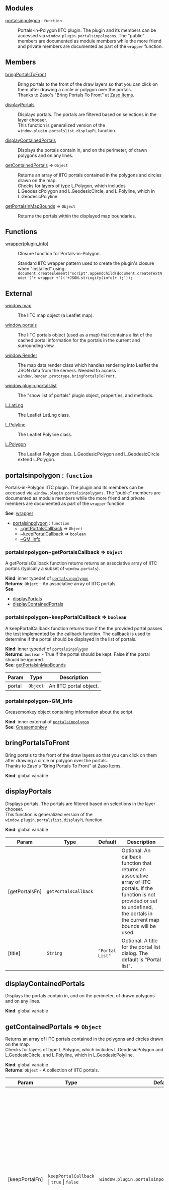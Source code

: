 ## Modules

<dl>
<dt><a href="#module_portalsinpolygon">portalsinpolygon</a> : <code>function</code></dt>
<dd><p>Portals-in-Polygon IITC plugin.  The plugin and its members can be accessed via
<code>window.plugin.portalsinpolygons</code>.  The &quot;public&quot; members are documented as module members while the more
friend and private members are documented as part of the <code>wrapper</code> function.</p>
</dd>
</dl>

## Members

<dl>
<dt><a href="#bringPortalsToFront">bringPortalsToFront</a></dt>
<dd><p>Bring portals to the front of the draw layers so that you can click on
them after drawing a circle or polygon over the portals.
<br>
Thanks to Zaso&#39;s &quot;Bring Portals To Front&quot; at
<a href="http://www.giacintogarcea.com/ingress/iitc/bring-portals-to-front-by-zaso.meta.js"> Zaso Items</a>.</p>
</dd>
<dt><a href="#displayPortals">displayPortals</a></dt>
<dd><p>Displays portals.  The portals are filtered based on selections in the layer chooser.
<br>
This function is generalized version of the <code>window.plugin.portalslist.displayPL</code> function.</p>
</dd>
<dt><a href="#displayContainedPortals">displayContainedPortals</a></dt>
<dd><p>Displays the portals contain in, and on the perimeter, of drawn polygons
and on any lines.</p>
</dd>
<dt><a href="#getContainedPortals">getContainedPortals</a> ⇒ <code>Object</code></dt>
<dd><p>Returns an array of IITC portals contained in the polygons and circles
drawn on the map.<br>
Checks for layers of type L.Polygon, which includes L.GeodesicPolygon
and L.GeodesicCircle, and L.Polyline, which in L.GeodesicPolyline.</p>
</dd>
<dt><a href="#getPortalsInMapBounds">getPortalsInMapBounds</a> ⇒ <code>Object</code></dt>
<dd><p>Returns the portals within the displayed map boundaries.</p>
</dd>
</dl>

## Functions

<dl>
<dt><a href="#wrapper">wrapper(plugin_info)</a></dt>
<dd><p>Closure function for Portals-in-Polygon.</p>
<p>Standard IITC wrapper pattern used to create the plugin&#39;s closure when
&quot;installed&quot; using <code>document.createElement(&quot;script&quot;.appendChild(document.createTextNode(&#39;(&#39;+ wrapper +&#39;)(&#39;+JSON.stringify(info)+&#39;);&#39;));</code></p>
</dd>
</dl>

## External

<dl>
<dt><a href="#external_window.map">window.map</a></dt>
<dd><p>The IITC map object (a Leaflet map).</p>
</dd>
<dt><a href="#external_window.portals">window.portals</a></dt>
<dd><p>The IITC portals object (used as a map) that contains a list of the cached
portal information for the portals in the current and surrounding view.</p>
</dd>
<dt><a href="#external_window.Render">window.Render</a></dt>
<dd><p>The map data render class which handles rendering into Leaflet the JSON data from the servers.  Needed to access
<code>window.Render.prototype.bringPortalsToFront</code>.</p>
</dd>
<dt><a href="#external_window.plugin.portalslist">window.plugin.portalslist</a></dt>
<dd><p>The &quot;show list of portals&quot; plugin object, properties, and methods.</p>
</dd>
<dt><a href="#external_L.LatLng">L.LatLng</a></dt>
<dd><p>The Leaflet LatLng class.</p>
</dd>
<dt><a href="#external_L.Polyline">L.Polyline</a></dt>
<dd><p>The Leaflet Polyline class.</p>
</dd>
<dt><a href="#external_L.Polygon">L.Polygon</a></dt>
<dd><p>The Leaflet Polygon class.
L.GeodesicPolygon and L.GeodesicCircle extend L.Polygon.</p>
</dd>
</dl>

<a name="module_portalsinpolygon"></a>

## portalsinpolygon : <code>function</code>
Portals-in-Polygon IITC plugin.  The plugin and its members can be accessed via
`window.plugin.portalsinpolygons`.  The "public" members are documented as module members while the more
friend and private members are documented as part of the `wrapper` function.

**See**: [wrapper](#wrapper)  

* [portalsinpolygon](#module_portalsinpolygon) : <code>function</code>
    * [~getPortalsCallback](#module_portalsinpolygon..getPortalsCallback) ⇒ <code>Object</code>
    * [~keepPortalCallback](#module_portalsinpolygon..keepPortalCallback) ⇒ <code>boolean</code>
    * [~GM_info](#external_GM_info)

<a name="module_portalsinpolygon..getPortalsCallback"></a>

### portalsinpolygon~getPortalsCallback ⇒ <code>Object</code>
A getPortalsCallback function returns returns an associative array of IITC portals (typically a subset
of `window.portals`).

**Kind**: inner typedef of <code>[portalsinpolygon](#module_portalsinpolygon)</code>  
**Returns**: <code>Object</code> - An associative array of IITC portals.  
**See**

- [displayPortals](#displayPortals)
- [displayContainedPortals](#displayContainedPortals)

<a name="module_portalsinpolygon..keepPortalCallback"></a>

### portalsinpolygon~keepPortalCallback ⇒ <code>boolean</code>
A keepPortalCallback function returns true if the the provided portal passes the test implemented by the
callback function.  The callback is used to determine if the portal should be displayed in the list of portals.

**Kind**: inner typedef of <code>[portalsinpolygon](#module_portalsinpolygon)</code>  
**Returns**: <code>boolean</code> - True if the portal should be kept.  False if the portal should be ignored.  
**See**: [getPortalsInMapBounds](#getPortalsInMapBounds)  

| Param | Type | Description |
| --- | --- | --- |
| portal | <code>Object</code> | An IITC portal object. |

<a name="external_GM_info"></a>

### portalsinpolygon~GM_info
Greasemonkey object containing information about the script.

**Kind**: inner external of <code>[portalsinpolygon](#module_portalsinpolygon)</code>  
**See**: [Greasemonkey](http://www.greasespot.net/)  
<a name="bringPortalsToFront"></a>

## bringPortalsToFront
Bring portals to the front of the draw layers so that you can click on
them after drawing a circle or polygon over the portals.
<br>
Thanks to Zaso's "Bring Portals To Front" at
<a href="http://www.giacintogarcea.com/ingress/iitc/bring-portals-to-front-by-zaso.meta.js"> Zaso Items</a>.

**Kind**: global variable  
<a name="displayPortals"></a>

## displayPortals
Displays portals.  The portals are filtered based on selections in the layer chooser.
<br>
This function is generalized version of the `window.plugin.portalslist.displayPL` function.

**Kind**: global variable  

| Param | Type | Default | Description |
| --- | --- | --- | --- |
| [getPortalsFn] | <code>getPortalsCallback</code> |  | Optional. An callback function that returns an associative array of IITC 	portals. If the function is not provided or set to undefined, the portals in the current map bounds will be 	used. |
| [title] | <code>String</code> | <code>&quot;Portal List&quot;</code> | Optional. A title for the portal list dialog.  The default is "Portal list". |

<a name="displayContainedPortals"></a>

## displayContainedPortals
Displays the portals contain in, and on the perimeter, of drawn polygons
and on any lines.

**Kind**: global variable  
<a name="getContainedPortals"></a>

## getContainedPortals ⇒ <code>Object</code>
Returns an array of IITC portals contained in the polygons and circles
drawn on the map.<br>
Checks for layers of type L.Polygon, which includes L.GeodesicPolygon
and L.GeodesicCircle, and L.Polyline, which in L.GeodesicPolyline.

**Kind**: global variable  
**Returns**: <code>Object</code> - A collection of IITC portals.  

| Param | Type | Default | Description |
| --- | --- | --- | --- |
| [keepPortalFn] | <code>keepPortalCallback</code> &#124; <code>true</code> &#124; <code>false</code> | <code>window.plugin.portalsinpolygons.isPortalDisplayed</code> | If a callback function is  provided, it will be called and passed the IITC portal object. If keepPortalFn is not a function and is set to  something falsy, the portals will not be filtered.  If keepPortalCallback is not provided, explicitly 	undefined, or something truthy, then the default filtering will be  performed which is to filter portals based on the layer group selections of "Unclaimed Portals", 	"Level 1 Portals" to "Level 8 Portals", "Enlightened" and "Resistance". |

<a name="getPortalsInMapBounds"></a>

## getPortalsInMapBounds ⇒ <code>Object</code>
Returns the portals within the displayed map boundaries.

**Kind**: global variable  
**Returns**: <code>Object</code> - An associative array of IITC portal objects (a subset of `window.portals`).  

| Param | Type | Default | Description |
| --- | --- | --- | --- |
| [keepPortalFn] | <code>keepPortalCallback</code> &#124; <code>true</code> &#124; <code>false</code> | <code>portalsinpolygons.isPortalDisplayed</code> | If a callback function is  provided, it will be called and passed the IITC portal object. If keepPortalFn is not a function and is set to  something falsy, the portals will not be filtered.  If keepPortalCallback is not provided, explicitly 	undefined, or something truthy, then the default filtering will be  performed which is to filter portals based on the layer group selections of "Unclaimed Portals", 	"Level 1 Portals" to "Level 8 Portals", "Enlightened" and "Resistance". |

<a name="wrapper"></a>

## wrapper(plugin_info)
Closure function for Portals-in-Polygon.

Standard IITC wrapper pattern used to create the plugin's closure when
"installed" using `document.createElement("script".appendChild(document.createTextNode('('+ wrapper +')('+JSON.stringify(info)+');'));`

**Kind**: global function  

| Param | Type | Description |
| --- | --- | --- |
| plugin_info | <code>Object</code> | Object containing Greasemonkey/Tampermonkey information about the plugin. |
| plugin_info.script | <code>string</code> | Greasemonkey/Tampermonkey information about the plugin. |
| plugin_info.script.version | <code>string</code> | GM_info.script.version. |
| plugin_info.script.name | <code>string</code> | GM_info.script.name. |
| plugin_info.script.description | <code>string</code> | GM_info.script.description. |


* [wrapper(plugin_info)](#wrapper)
    * [~portalsinpolygons](#wrapper..portalsinpolygons) : <code>object</code>
        * [.requiredPlugins](#wrapper..portalsinpolygons.requiredPlugins) : <code>Array</code>
        * [.layerChooserName](#wrapper..portalsinpolygons.layerChooserName)
        * [.formattedPortalList(portals, guids)](#wrapper..portalsinpolygons.formattedPortalList) ⇒ <code>true</code> &#124; <code>false</code>
        * [.getLayerClassName(layer)](#wrapper..portalsinpolygons.getLayerClassName) ⇒ <code>String</code>
        * [.getPortalGuidsFilteredByLayerGroup(portals)](#wrapper..portalsinpolygons.getPortalGuidsFilteredByLayerGroup) ⇒ <code>Array.&lt;string&gt;</code>
        * [.getToolboxControls()](#wrapper..portalsinpolygons.getToolboxControls) ⇒ <code>Object</code>
        * [.isPortalDisplayed(portal)](#wrapper..portalsinpolygons.isPortalDisplayed) ⇒ <code>Object</code> &#124; <code>null</code>
        * [.listContainedPortals()](#wrapper..portalsinpolygons.listContainedPortals)
        * [.prerequisitePluginsInstalled()](#wrapper..portalsinpolygons.prerequisitePluginsInstalled) ⇒ <code>boolean</code>
        * [.setup()](#wrapper..portalsinpolygons.setup)

<a name="wrapper..portalsinpolygons"></a>

### wrapper~portalsinpolygons : <code>object</code>
Portals-in-Polygon namespace.  `portalsinpolygon` is set to `window.plugin.portalsinpolygons`.

**Kind**: inner namespace of <code>[wrapper](#wrapper)</code>  

* [~portalsinpolygons](#wrapper..portalsinpolygons) : <code>object</code>
    * [.requiredPlugins](#wrapper..portalsinpolygons.requiredPlugins) : <code>Array</code>
    * [.layerChooserName](#wrapper..portalsinpolygons.layerChooserName)
    * [.formattedPortalList(portals, guids)](#wrapper..portalsinpolygons.formattedPortalList) ⇒ <code>true</code> &#124; <code>false</code>
    * [.getLayerClassName(layer)](#wrapper..portalsinpolygons.getLayerClassName) ⇒ <code>String</code>
    * [.getPortalGuidsFilteredByLayerGroup(portals)](#wrapper..portalsinpolygons.getPortalGuidsFilteredByLayerGroup) ⇒ <code>Array.&lt;string&gt;</code>
    * [.getToolboxControls()](#wrapper..portalsinpolygons.getToolboxControls) ⇒ <code>Object</code>
    * [.isPortalDisplayed(portal)](#wrapper..portalsinpolygons.isPortalDisplayed) ⇒ <code>Object</code> &#124; <code>null</code>
    * [.listContainedPortals()](#wrapper..portalsinpolygons.listContainedPortals)
    * [.prerequisitePluginsInstalled()](#wrapper..portalsinpolygons.prerequisitePluginsInstalled) ⇒ <code>boolean</code>
    * [.setup()](#wrapper..portalsinpolygons.setup)

<a name="wrapper..portalsinpolygons.requiredPlugins"></a>

#### portalsinpolygons.requiredPlugins : <code>Array</code>
An array of objects describing the required plugins.  Each object has
has the properties `object` and `name`.  The `name` value appears in
messaging if there are missing plugins.

**Kind**: static property of <code>[portalsinpolygons](#wrapper..portalsinpolygons)</code>  
<a name="wrapper..portalsinpolygons.layerChooserName"></a>

#### portalsinpolygons.layerChooserName
Used when calling `window.isLayerGroupDisplayed(<String> name)`. E.g.,
`window.isLayerGroupDisplayed(portalsinpolygons.layerChooserName[portal.options.data.level])`.

**Kind**: static property of <code>[portalsinpolygons](#wrapper..portalsinpolygons)</code>  
<a name="wrapper..portalsinpolygons.formattedPortalList"></a>

#### portalsinpolygons.formattedPortalList(portals, guids) ⇒ <code>true</code> &#124; <code>false</code>
Gets and formats the portal information that will be used in the portal list display.
<br>
This function is based on a modified version of the
`window.plugin.portalslist.getPortals` function.

**Kind**: static method of <code>[portalsinpolygons](#wrapper..portalsinpolygons)</code>  
**Returns**: <code>true</code> &#124; <code>false</code> - Returns true if there are one or more portals;
	otherwise, returns false.  

| Param | Type | Description |
| --- | --- | --- |
| portals | <code>Object</code> | An associative array of IITC portals. |
| guids | <code>Array</code> | [Optional] An array of guids for getting portals from the portals object.    If not provided, the guids will be obtained from the portals object. |

<a name="wrapper..portalsinpolygons.getLayerClassName"></a>

#### portalsinpolygons.getLayerClassName(layer) ⇒ <code>String</code>
Returns a string representation of the layer class (e.g., "L.GeodesicPolygon" and "L.Marker").

**Kind**: static method of <code>[portalsinpolygons](#wrapper..portalsinpolygons)</code>  
**Returns**: <code>String</code> - A string representation of the layer class.  

| Param | Type | Description |
| --- | --- | --- |
| layer | <code>L.Layer</code> | An object whose class extends L.Layer. |

<a name="wrapper..portalsinpolygons.getPortalGuidsFilteredByLayerGroup"></a>

#### portalsinpolygons.getPortalGuidsFilteredByLayerGroup(portals) ⇒ <code>Array.&lt;string&gt;</code>
Returns a set of guids belonging to the portals filtered by the layer group selections of
"Unclaimed Portals", "Level 1 Portals" to "Level 8 Portals", "Enlightened" and "Resistance".

**Kind**: static method of <code>[portalsinpolygons](#wrapper..portalsinpolygons)</code>  
**Returns**: <code>Array.&lt;string&gt;</code> - An array of portal guids.  

| Param | Type | Description |
| --- | --- | --- |
| portals | <code>Object</code> | An associative array of IITC portal objects. |

<a name="wrapper..portalsinpolygons.getToolboxControls"></a>

#### portalsinpolygons.getToolboxControls() ⇒ <code>Object</code>
Returns the DOM elements containing the plugin controls to be appended to the IITC toolbox.
<br>
Intentioinally public to allow friendly plugins the ability to group and hide controls.

**Kind**: static method of <code>[portalsinpolygons](#wrapper..portalsinpolygons)</code>  
**Returns**: <code>Object</code> - DOM elements.  
<a name="wrapper..portalsinpolygons.isPortalDisplayed"></a>

#### portalsinpolygons.isPortalDisplayed(portal) ⇒ <code>Object</code> &#124; <code>null</code>
Returns the portal if it is displayed based on the the layer group selections of "Unclaimed Portals",
"Level 1 Portals" to "Level 8 Portals", "Enlightened" and "Resistance".  Returns null if it is not
displayed.

**Kind**: static method of <code>[portalsinpolygons](#wrapper..portalsinpolygons)</code>  
**Returns**: <code>Object</code> &#124; <code>null</code> - The IITC portal object or null.  

| Param | Type | Description |
| --- | --- | --- |
| portal | <code>Object</code> | An IITC portal object. |

<a name="wrapper..portalsinpolygons.listContainedPortals"></a>

#### portalsinpolygons.listContainedPortals()
Lists out portals in polygons and circles.

**Kind**: static method of <code>[portalsinpolygons](#wrapper..portalsinpolygons)</code>  
<a name="wrapper..portalsinpolygons.prerequisitePluginsInstalled"></a>

#### portalsinpolygons.prerequisitePluginsInstalled() ⇒ <code>boolean</code>
Checks if the pre-requisite plugins are installed.  If not, displays an alert.

**Kind**: static method of <code>[portalsinpolygons](#wrapper..portalsinpolygons)</code>  
<a name="wrapper..portalsinpolygons.setup"></a>

#### portalsinpolygons.setup()
Setup function called by IITC.

**Kind**: static method of <code>[portalsinpolygons](#wrapper..portalsinpolygons)</code>  
<a name="external_window.map"></a>

## window.map
The IITC map object (a Leaflet map).

**Kind**: global external  
**See**: [Ingress Intel Total Conversion](https://iitc.me/)  
<a name="external_window.portals"></a>

## window.portals
The IITC portals object (used as a map) that contains a list of the cached
portal information for the portals in the current and surrounding view.

**Kind**: global external  
**See**: [Ingress Intel Total Conversion](https://iitc.me/)  
<a name="external_window.Render"></a>

## window.Render
The map data render class which handles rendering into Leaflet the JSON data from the servers.  Needed to access
`window.Render.prototype.bringPortalsToFront`.

**Kind**: global external  
**See**: [Ingress Intel Total Conversion](https://iitc.me/)  
<a name="external_window.plugin.portalslist"></a>

## window.plugin.portalslist
The "show list of portals" plugin object, properties, and methods.

**Kind**: global external  
**See**: ["show list of portals"](http://leafletjs.com/) plugin source code for further information.  
<a name="external_L.LatLng"></a>

## L.LatLng
The Leaflet LatLng class.

**Kind**: global external  
**See**: [Leaflet](http://leafletjs.com/) documentation for further information.  
<a name="external_L.Polyline"></a>

## L.Polyline
The Leaflet Polyline class.

**Kind**: global external  
**See**: [Leaflet](http://leafletjs.com/) documentation for further information.  
<a name="external_L.Polygon"></a>

## L.Polygon
The Leaflet Polygon class.
L.GeodesicPolygon and L.GeodesicCircle extend L.Polygon.

**Kind**: global external  
**See**: [Leaflet](http://leafletjs.com/) documentation for further information.  

